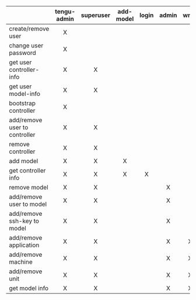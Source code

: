 |                               | tengu-admin | superuser | add-model | login | admin | write | read | user.self |
|-------------------------------|:-----------:|:---------:|:---------:|:-----:|:-----:|:-----:|:----:|:---------:|
| create/remove user            |      X      |           |           |       |       |       |      |           |
| change user password          |      X      |           |           |       |       |       |      |     X     |
| get user controller-info      |      X      |     X     |           |       |       |       |      |     X     |
| get user model-info           |      X      |     X     |           |       |       |       |      |     X     |
| bootstrap controller          |      X      |           |           |       |       |       |      |           |
| add/remove user to controller |      X      |     X     |           |       |       |       |      |           |
| remove controller             |      X      |     X     |           |       |       |       |      |           |
| add model                     |      X      |     X     |     X     |       |       |       |      |           |
| get controller info           |      X      |     X     |     X     |   X   |       |       |      |           |
| remove model                  |      X      |     X     |           |       |   X   |       |      |           |
| add/remove user to model      |      X      |     X     |           |       |   X   |       |      |           |
| add/remove ssh-key to model   |      X      |     X     |           |       |   X   |       |      |           |
| add/remove application        |      X      |     X     |           |       |   X   |   X   |      |           |
| add/remove machine            |      X      |     X     |           |       |   X   |   X   |      |           |
| add/remove unit               |      X      |     X     |           |       |   X   |   X   |      |           |
| get model info                |      X      |     X     |           |       |   X   |   X   |   X  |           |
